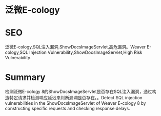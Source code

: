 # 泛微E-cology
# SEO
泛微E-cology,SQL注入漏洞,ShowDocsImageServlet,高危漏洞。Weaver E-cology,SQL Injection Vulnerability,ShowDocsImageServlet,High Risk Vulnerability
# Summary
检测泛微E-cology 8的ShowDocsImageServlet是否存在SQL注入漏洞，通过构造特定请求并检测响应延迟来判断漏洞是否存在。。Detect SQL injection vulnerabilities in the ShowDocsImageServlet of Weaver E-cology 8 by constructing specific requests and checking response delays.

